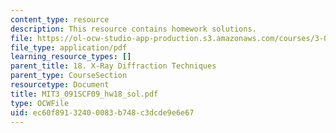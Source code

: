 ```yaml
---
content_type: resource
description: This resource contains homework solutions.
file: https://ol-ocw-studio-app-production.s3.amazonaws.com/courses/3-091sc-introduction-to-solid-state-chemistry-fall-2010/ec60f89132400083b748c3dcde9e6e67_MIT3_091SCF09_hw18_sol.pdf
file_type: application/pdf
learning_resource_types: []
parent_title: 18. X-Ray Diffraction Techniques
parent_type: CourseSection
resourcetype: Document
title: MIT3_091SCF09_hw18_sol.pdf
type: OCWFile
uid: ec60f891-3240-0083-b748-c3dcde9e6e67
---
```

